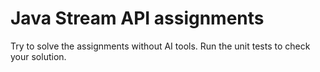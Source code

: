 # Java Stream API assignments

Try to solve the assignments without AI tools.
Run the unit tests to check your solution.
